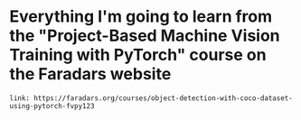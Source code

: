 # Everything I'm going to learn from the "Project-Based Machine Vision Training with PyTorch" course on the Faradars website
```link: https://faradars.org/courses/object-detection-with-coco-dataset-using-pytorch-fvpy123```